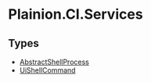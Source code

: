 
# Plainion.CI.Services


## Types

* [AbstractShellProcess](AbstractShellProcess.md)
* [UiShellCommand](UiShellCommand.md)
